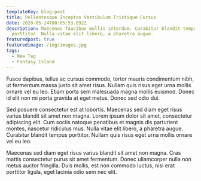 ```yaml
---
templateKey: blog-post
title: Pellentesque Inceptos Vestibulum Tristique Cursus
date: 2020-05-24T00:05:53.892Z
description: Maecenas faucibus mollis interdum. Curabitur blandit tempus
  porttitor. Nulla vitae elit libero, a pharetra augue.
featuredpost: true
featuredimage: /img/images.jpg
tags:
  - New Tag
  - Fantasy Island
---
```

Fusce dapibus, tellus ac cursus commodo, tortor mauris condimentum nibh, ut fermentum massa justo sit amet risus. Nullam quis risus eget urna mollis ornare vel eu leo. Etiam porta sem malesuada magna mollis euismod. Donec id elit non mi porta gravida at eget metus. Donec sed odio dui.

Sed posuere consectetur est at lobortis. Maecenas sed diam eget risus varius blandit sit amet non magna. Lorem ipsum dolor sit amet, consectetur adipiscing elit. Cum sociis natoque penatibus et magnis dis parturient montes, nascetur ridiculus mus. Nulla vitae elit libero, a pharetra augue. Curabitur blandit tempus porttitor. Nullam quis risus eget urna mollis ornare vel eu leo.

Maecenas sed diam eget risus varius blandit sit amet non magna. Cras mattis consectetur purus sit amet fermentum. Donec ullamcorper nulla non metus auctor fringilla. Duis mollis, est non commodo luctus, nisi erat porttitor ligula, eget lacinia odio sem nec elit.